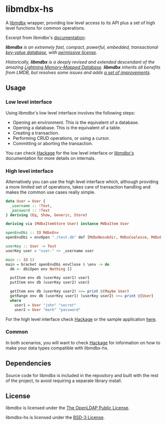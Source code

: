# libmdbx-hs

A [libmdbx](https://github.com/erthink/libmdbx) wrapper, providing low level
access to its API plus a set of high level functions for common operations.

Excerpt from libmdbx's [documentation](https://github.com/erthink/libmdbx):

_**libmdbx** is an extremely fast, compact, powerful, embedded,
transactional [key-value database](https://en.wikipedia.org/wiki/Key-value_database),
with [permissive license](./LICENSE)._

_Historically, **libmdbx** is a deeply revised and extended descendant of the amazing
[Lightning Memory-Mapped Database](https://en.wikipedia.org/wiki/Lightning_Memory-Mapped_Database).
**libmdbx** inherits all benefits from _LMDB_, but resolves some issues and adds [a set of improvements](#improvements-beyond-lmdb)._

## Usage

### Low level interface

Using libmdbx's low level interface involves the following steps:

- Opening an environment. This is the equivalent of a database.
- Opening a database. This is the equivalent of a table.
- Creating a transaction.
- Performing CRUD operations, or using a cursor.
- Committing or aborting the transaction.

You can check [Hackage](https://hackage.haskell.org/package/libmdbx-hs/Mdbx-API.html)
for the low level interface or [libmdbx's](https://erthink.github.io/libmdbx)
documentation for more details on internals.

### High level interface

Alternatively you can use the high level interface which, although providing
a more limited set of operations, takes care of transaction handling and makes
the common use cases really simple.

```haskell
data User = User {
  _username :: !Text,
  _password :: !Text
} deriving (Eq, Show, Generic, Store)

deriving via (MdbxItemStore User) instance MdbxItem User

openEnvDbi :: IO MdbxEnv
openEnvDbi = envOpen "./test.db" def [MdbxNosubdir, MdbxCoalesce, MdbxLiforeclaim]

userKey :: User -> Text
userKey user = "user-" <> _username user

main :: IO ()
main = bracket openEnvDbi envClose $ \env -> do
  db <- dbiOpen env Nothing []

  putItem env db (userKey user1) user1
  putItem env db (userKey user2) user2

  getItem env db (userKey user2) >>= print @(Maybe User)
  getRange env db (userKey user1) (userKey user2) >>= print @[User]
  where
    user1 = User "john" "secret"
    user2 = User "mark" "password"
```

For the high level interface check [Hackage](https://hackage.haskell.org/package/libmdbx-hs/Mdbx-Database.html)
or the sample application [here](app/Main.hs).

### Common

In both scenarios, you will want to check [Hackage](https://hackage.haskell.org/package/libmdbx-hs/Mdbx-Types.html)
for information on how to make your data types compatible with libmdbx-hs.

## Dependencies

Source code for libmdbx is included in the repository and built with the rest of
the project, to avoid requiring a separate library install.

## License

libmdbx is licensed under the [The OpenLDAP Public License](https://github.com/erthink/libmdbx/blob/master/LICENSE).

libmdbx-hs is licensed under the [BSD-3 License](LICENSE).
